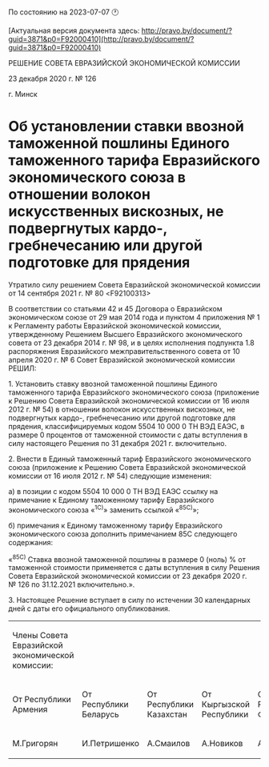 По состоянию на 2023-07-07 &#x1F550;

[Актуальная версия документа здесь: http://pravo.by/document/?guid=3871&p0=F92000410](http://pravo.by/document/?guid=3871&p0=F92000410)

<p>РЕШЕНИЕ СОВЕТА ЕВРАЗИЙСКОЙ ЭКОНОМИЧЕСКОЙ КОМИССИИ</p>
<p>23 декабря 2020 г. № 126</p>
<p>г. Минск</p>
<h1>Об установлении ставки ввозной таможенной пошлины Единого таможенного тарифа Евразийского экономического союза в отношении волокон искусственных вискозных, не подвергнутых кардо-, гребнечесанию или другой подготовке для прядения</h1>
<p>Утратило силу решением Совета Евразийской экономической комиссии от 14 сентября 2021 г. № 80 &lt;F92100313&gt;</p>
<p>В соответствии со статьями 42 и 45 Договора о Евразийском экономическом союзе от 29 мая 2014 года и пунктом 4 приложения № 1 к Регламенту работы Евразийской экономической комиссии, утвержденному Решением Высшего Евразийского экономического совета от 23 декабря 2014 г. № 98, и в целях исполнения подпункта 1.8 распоряжения Евразийского межправительственного совета от 10 апреля 2020 г. № 6 Совет Евразийской экономической комиссии РЕШИЛ:</p>
<p>1. Установить ставку ввозной таможенной пошлины Единого таможенного тарифа Евразийского экономического союза (приложение к Решению Совета Евразийской экономической комиссии от 16 июля 2012 г. № 54) в отношении волокон искусственных вискозных, не подвергнутых кардо-, гребнечесанию или другой подготовке для прядения, классифицируемых кодом 5504 10 000 0 ТН ВЭД ЕАЭС, в размере 0 процентов от таможенной стоимости с даты вступления в силу настоящего Решения по 31 декабря 2021 г. включительно.</p>
<p>2. Внести в Единый таможенный тариф Евразийского экономического союза (приложение к Решению Совета Евразийской экономической комиссии от 16 июля 2012 г. № 54) следующие изменения:</p>
<p>а) в позиции с кодом 5504 10 000 0 ТН ВЭД ЕАЭС ссылку на примечание к Единому таможенному тарифу Евразийского экономического союза «<sup>1С)</sup>» заменить ссылкой «<sup>85С)</sup>»;</p>
<p>б) примечания к Единому таможенному тарифу Евразийского экономического союза дополнить примечанием 85С следующего содержания:</p>
<p>«<sup>85С)</sup> Ставка ввозной таможенной пошлины в размере 0 (ноль) % от таможенной стоимости применяется с даты вступления в силу Решения Совета Евразийской экономической комиссии от 23 декабря 2020 г. № 126 по 31.12.2021 включительно.».</p>
<p>3. Настоящее Решение вступает в силу по истечении 30 календарных дней с даты его официального опубликования.</p>
<p></p>
<table>
<tr><td><p>Члены Совета Евразийской экономической комиссии:</p></td></tr>
<tr>
<td><p>От Республики Армения</p></td>
<td><p>От Республики Беларусь</p></td>
<td><p>От Республики Казахстан</p></td>
<td><p>От Кыргызской Республики</p></td>
<td><p>От Российской Федерации</p></td>
</tr>
<tr>
<td><p>М.Григорян</p></td>
<td><p>И.Петришенко</p></td>
<td><p>А.Смаилов</p></td>
<td><p>А.Новиков</p></td>
<td><p>А.Оверчук</p></td>
</tr>
</table>
<p></p>
